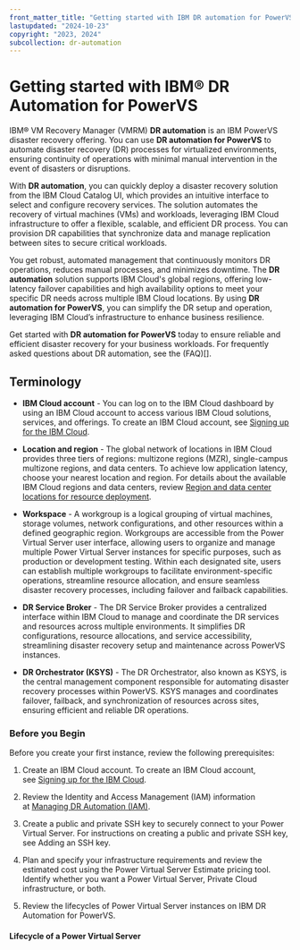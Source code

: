 ```yaml
---
front_matter_title: "Getting started with IBM DR automation for PowerVS"
lastupdated: "2024-10-23"
copyright: "2023, 2024"
subcollection: dr-automation
---
```

# Getting started with IBM® DR Automation for PowerVS

IBM® VM Recovery Manager (VMRM) **DR automation** is an IBM PowerVS disaster recovery offering. You can use **DR automation for PowerVS** to automate disaster recovery (DR) processes for virtualized environments, ensuring continuity of operations with minimal manual intervention in the event of disasters or disruptions.

With **DR automation**, you can quickly deploy a disaster recovery solution from the IBM Cloud Catalog UI, which provides an intuitive interface to select and configure recovery services. The solution automates the recovery of virtual machines (VMs) and workloads, leveraging IBM Cloud infrastructure to offer a flexible, scalable, and efficient DR process. You can provision DR capabilities that synchronize data and manage replication between sites to secure critical workloads.

You get robust, automated management that continuously monitors DR operations, reduces manual processes, and minimizes downtime. The **DR automation** solution supports IBM Cloud's global regions, offering low-latency failover capabilities and high availability options to meet your specific DR needs across multiple IBM Cloud locations. By using **DR automation for PowerVS**, you can simplify the DR setup and operation, leveraging IBM Cloud’s infrastructure to enhance business resilience.

Get started with **DR automation for PowerVS** today to ensure reliable and efficient disaster recovery for your business workloads. For frequently asked questions about DR automation, see the (FAQ)[].

## Terminology

- **IBM Cloud account** - You can log on to the IBM Cloud dashboard by using an IBM Cloud account to access various IBM Cloud solutions, services, and offerings. To create an IBM Cloud account, see [Signing up for the IBM Cloud](https://cloud.ibm.com/registration).

- **Location and region** - The global network of locations in IBM Cloud provides three tiers of regions: multizone regions (MZR), single-campus multizone regions, and data centers. To achieve low application latency, choose your nearest location and region. For details about the available IBM Cloud regions and data centers, review [Region and data center locations for resource deployment](https://cloud.ibm.com/docs/overview?topic=overview-locations).

- **Workspace** - A workgroup is a logical grouping of virtual machines, storage volumes, network configurations, and other resources within a defined geographic region. Workgroups are accessible from the Power Virtual Server user interface, allowing users to organize and manage multiple Power Virtual Server instances for specific purposes, such as production or development testing. Within each designated site, users can establish multiple workgroups to facilitate environment-specific operations, streamline resource allocation, and ensure seamless disaster recovery processes, including failover and failback capabilities.

- **DR Service Broker** - The DR Service Broker provides a centralized interface within IBM Cloud to manage and coordinate the DR services and resources across multiple environments. It simplifies DR configurations, resource allocations, and service accessibility, streamlining disaster recovery setup and maintenance across PowerVS instances.

- **DR Orchestrator (KSYS)** - The DR Orchestrator, also known as KSYS, is the central management component responsible for automating disaster recovery processes within PowerVS. KSYS manages and coordinates failover, failback, and synchronization of resources across sites, ensuring efficient and reliable DR operations.

### Before you Begin

Before you create your first instance, review the following prerequisites:

1. Create an IBM Cloud account. To create an IBM Cloud account, see [Signing up for the IBM Cloud](https://cloud.ibm.com/registration).

2. Review the Identity and Access Management (IAM) information at [Managing DR Automation (IAM)](iam-for-dr-autoamtion.md).

3. Create a public and private SSH key to securely connect to your Power Virtual Server. For instructions on creating a public and private SSH key, see Adding an SSH key.

4. Plan and specify your infrastructure requirements and review the estimated cost using the Power Virtual Server Estimate pricing tool. Identify whether you want a Power Virtual Server, Private Cloud infrastructure, or both.

5. Review the lifecycles of Power Virtual Server instances on IBM DR Automation for PowerVS.

#### Lifecycle of a Power Virtual Server
